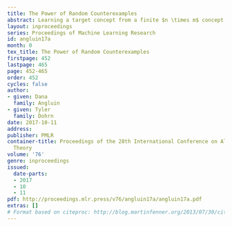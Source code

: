 ```yaml
---
title: The Power of Random Counterexamples
abstract: Learning a target concept from a finite $n \times m$ concept space requires $\Omega{(n)}$ proper equivalence queries in the worst case. We propose a variation of the usual equivalence query in which the teacher is constrained to choose counterexamples randomly from a known probability distribution on examples. We present and analyze the Max-Min learning algorithm, which identifies an arbitrary target concept in an arbitrary finite $n \times m$ concept space using at most an expected $\log_2{n}$ proper equivalence queries with random counterexamples.
layout: inproceedings
series: Proceedings of Machine Learning Research
id: angluin17a
month: 0
tex_title: The Power of Random Counterexamples
firstpage: 452
lastpage: 465
page: 452-465
order: 452
cycles: false
author:
- given: Dana
  family: Angluin
- given: Tyler
  family: Dohrn
date: 2017-10-11
address: 
publisher: PMLR
container-title: Proceedings of the 28th International Conference on Algorithmic Learning
  Theory
volume: '76'
genre: inproceedings
issued:
  date-parts:
  - 2017
  - 10
  - 11
pdf: http://proceedings.mlr.press/v76/angluin17a/angluin17a.pdf
extras: []
# Format based on citeproc: http://blog.martinfenner.org/2013/07/30/citeproc-yaml-for-bibliographies/
---
```

